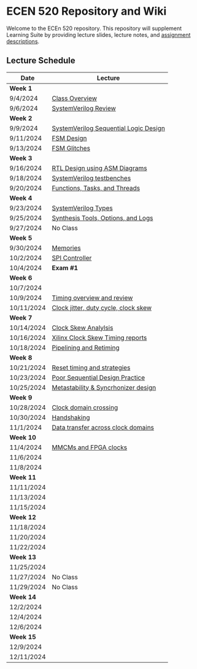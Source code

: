 # ECEN 520 Repository and Wiki


Welcome to the ECEn 520 repository. 
This repository will supplement Learning Suite by providing lecture slides, lecture notes, and [assignment descriptions](./assignments/Readme.md).

## Lecture Schedule 


| Date | Lecture |
| --- | --- |
| **Week 1** | |
| 9/4/2024 | [Class Overview](./lectures/class_overview.md) |
| 9/6/2024 | [SystemVerilog Review](./lectures/system_verilog_overview.md) |
| **Week 2** | |
| 9/9/2024 | [SystemVerilog Sequential Logic Design](./system_verilog_sequential.md) |
| 9/11/2024 | [FSM Design](./fsm_design.md) |
| 9/13/2024 | [FSM Glitches](./glitches.md) |
| **Week 3** | |
| 9/16/2024 | [RTL Design using ASM Diagrams](./rtl_asmd.md) |
| 9/18/2024 | [SystemVerilog testbenches](./testbenches.md) |
| 9/20/2024 | [Functions, Tasks, and Threads](./functions_tasks.md) |
| **Week 4** | |
| 9/23/2024 | [SystemVerilog Types](./systemverilog_types.md) |
| 9/25/2024 | [Synthesis Tools, Options, and Logs]() |
| 9/27/2024 | No Class |
| **Week 5** |  |
| 9/30/2024 | [Memories]() |
| 10/2/2024 | [SPI Controller](./spi.md)  |
| 10/4/2024 | **Exam #1** |
| **Week 6** | |
| 10/7/2024 |  |
| 10/9/2024 | [Timing overview and review]() |
| 10/11/2024 | [Clock jitter, duty cycle, clock skew]() |
| **Week 7** | |
| 10/14/2024 | [Clock Skew Analylsis]() |
| 10/16/2024 | [Xilinx Clock Skew Timing reports]() |
| 10/18/2024 | [Pipelining and Retiming]() |
| **Week 8** | |
| 10/21/2024 | [Reset timing and strategies]() |
| 10/23/2024 | [Poor Sequential Design Practice]() |
| 10/25/2024 | [Metastability & Syncrhonizer design]() |
| **Week 9** | |
| 10/28/2024 | [Clock domain crossing]() |
| 10/30/2024 | [Handshaking]() |
| 11/1/2024 | [Data transfer across clock domains]() |
| **Week 10** | |
| 11/4/2024 | [MMCMs and FPGA clocks]() |
| 11/6/2024 | []() |
| 11/8/2024 | []() |
| **Week 11** | |
| 11/11/2024 |  |
| 11/13/2024 | []() |
| 11/15/2024 | []() |
| **Week 12** | |
| 11/18/2024 |  |
| 11/20/2024 | []() |
| 11/22/2024 | []() |
| **Week 13** | |
| 11/25/2024 |  |
| 11/27/2024 | No Class |
| 11/29/2024 | No Class |
| **Week 14** | |
| 12/2/2024 |  |
| 12/4/2024 |  |
| 12/6/2024 |  |
| **Week 15** | |
| 12/9/2024 |  |
| 12/11/2024 |  |
